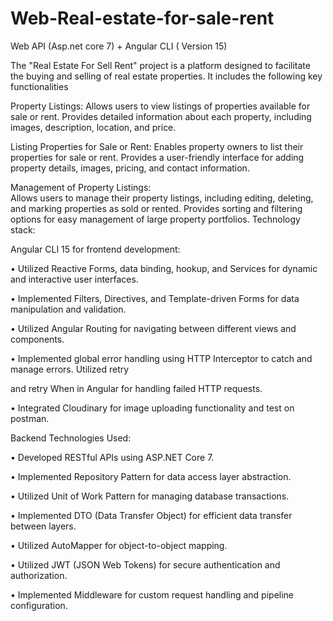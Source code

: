 # Web-Real-estate-for-sale-rent
 Web API (Asp.net core 7) + Angular CLI ( Version 15)
 
  The "Real Estate For Sell Rent" project is a platform designed to facilitate the buying and selling of real 
estate properties. It includes the following key functionalities 

Property Listings: 
Allows users to view listings of properties available for sale or rent. Provides detailed information about each 
property, including images, description, location, and price.

Listing Properties for Sale or Rent: 
Enables property owners to list their properties for sale or rent. Provides a user-friendly interface for adding 
property details, images, pricing, and contact information. 

Management of Property Listings:   
Allows users to manage their property listings, including editing, deleting, and marking properties as sold or 
rented. Provides sorting and filtering options for easy management of large property portfolios. 
Technology stack:

Angular CLI 15 for frontend development: 

• Utilized Reactive Forms, data binding, hookup, and Services for dynamic and interactive user interfaces. 

• Implemented Filters, Directives, and Template-driven Forms for data manipulation and validation. 

• Utilized Angular Routing for navigating between different views and components. 

• Implemented global error handling using HTTP Interceptor to catch and manage errors. Utilized retry 

and retry When in Angular for handling failed HTTP requests.  

• Integrated Cloudinary for image uploading functionality and test on postman. 

Backend Technologies Used: 

•    Developed RESTful APIs using ASP.NET Core 7. 

•    Implemented Repository Pattern for data access layer abstraction. 

•    Utilized Unit of Work Pattern for managing database transactions. 

•    Implemented DTO (Data Transfer Object) for efficient data transfer between layers. 

•    Utilized AutoMapper for object-to-object mapping. 

•    Utilized JWT (JSON Web Tokens) for secure authentication and authorization.

•    Implemented Middleware for custom request handling and pipeline configuration. 
